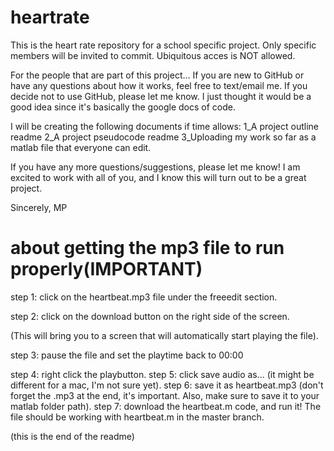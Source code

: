 # heartrate
This is the heart rate repository for a school specific project.
Only specific members will be invited to commit. Ubiquitous acces is NOT allowed.

For the people that are part of this project...
If you are new to GitHub or have any questions about how it works, feel free to text/email me.
If you decide not to use GitHub, please let me know.
I just thought it would be a good idea since it's basically the google docs of code.

I will be creating the following documents if time allows:
1_A project outline readme
2_A project pseudocode readme
3_Uploading my work so far as a matlab file that everyone can edit.

If you have any more questions/suggestions, please let me know! 
I am excited to work with all of you, and I know this will turn out to be a great project.

Sincerely,
MP

# about getting the mp3 file to run properly(IMPORTANT)
step 1: click on the heartbeat.mp3 file under the freeedit section.

step 2: click on the download button on the right side of the screen.

(This will bring you to a screen that will automatically start playing the file).

step 3: pause the file and set the playtime back to 00:00

step 4: right click the playbutton.
step 5: click save audio as... (it might be different for a mac, I'm not sure yet).
step 6: save it as heartbeat.mp3 (don't forget the .mp3 at the end, it's important. Also, make sure to save it to your matlab folder path).
step 7: download the heartbeat.m code, and run it! The file should be working with heartbeat.m in the master branch.

(this is the end of the readme)
